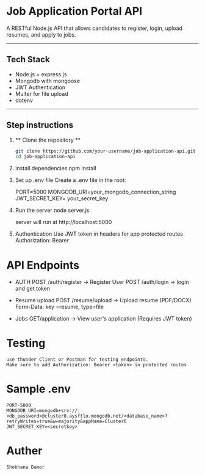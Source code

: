 # Job Application Portal API

A RESTful Node.js API that allows candidates to register, login, upload resumes, and apply to jobs.

---

## Tech Stack

- Node.js + express.js
- Mongodb with mongoose
- JWT Authentication
- Multer for file upload
- dotenv

---

## Step instructions

1. ** Clone the repository **

   ```bash
   git clone https://github.com/your-username/job-application-api.git
   cd job-application-api

   ```

2. install dependencies
   npm install

3. Set up .env file
   Create a .env file in the root:

   PORT=5000
   MONGODB_URI=your_mongodb_connection_string
   JWT_SECRET_KEY= your_secret_key

4. Run the server
   node server.js

   server will run at http://localhost:5000

5. Authentication
   Use JWT token in headers for app protected routes
   Authorization: Bearer <token>

# API Endpoints

- AUTH
  POST /auth/register -> Register User
  POST /auth/login -> login and get token

- Resume upload
  POST /resume/upload -> Upload resume
  (PDF/DOCX)
  Form-Data: key =resume, type=file

- Jobs
  GET/application -> View user's application (Requires JWT token)

# Testing

    use thunder Client or Postman for testing endpoints.
    Make sure to add Authorization: Bearer <token> in protected routes

# Sample .env

    PORT-5000
    MONGODB_URI=mongodb+srv://:<db_password>@cluster0.aysftlo.mongodb.net/<database_name>?retryWrites=true&w=majority&appName=Cluster0
    JWT_SECRET_KEY=<secretkey>

# Auther

    Shobhana Damor
